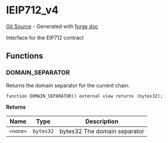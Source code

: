 # IEIP712_v4
[Git Source](https://github.com/uniswap/v4-periphery/blob/cf451c4f55f36ea64c2007d331e3a3574225fc8b/src/interfaces/IEIP712_v4.sol) - Generated with [forge doc](https://book.getfoundry.sh/reference/forge/forge-doc)

Interface for the EIP712 contract


## Functions
### DOMAIN_SEPARATOR

Returns the domain separator for the current chain.


```solidity
function DOMAIN_SEPARATOR() external view returns (bytes32);
```
**Returns**

|Name|Type|Description|
|----|----|-----------|
|`<none>`|`bytes32`|bytes32 The domain separator|


